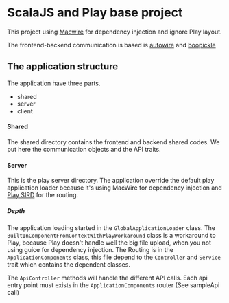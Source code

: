 # ScalaJS and Play base project

This project using [Macwire](https://github.com/adamw/macwire) for dependency injection and ignore Play layout.

The frontend-backend communication is based is [autowire](https://github.com/lihaoyi/autowire) and [boopickle](https://github.com/ochrons/boopickle)

## The application structure

The application have three parts.

* shared
* server
* client

#### Shared

The shared directory contains the frontend and backend shared codes. We put here the communication objects and the API traits.

#### Server

This is the play server directory. The application override the default play application loader because it's using MacWire for dependency injection and [Play SIRD](https://www.playframework.com/documentation/2.4.x/ScalaSirdRouter) for the routing.

##### Depth

The application loading started in the `GlobalApplicationLoader` class. The `BuiltInComponentFromContextWithPlayWorkaround` class is a workaround to Play, because Play doesn't handle well the big file upload, when you not using guice for dependency injection.
The Routing is in the `ApplicationComponents` class, this file depend to the `Controller` and `Service` trait which contains the dependent classes.

The `ApiController` methods will handle the different API calls. Each api entry point must exists in the `ApplicationComponents` router (See sampleApi call)

